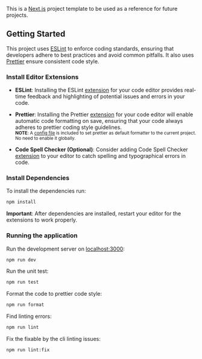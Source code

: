 This is a [Next.js](https://nextjs.org/) project template to be used as a reference for future projects.

## Getting Started

This project uses [ESLint](https://eslint.org/) to enforce coding standards, ensuring that developers adhere to best practices and avoid common pitfalls. It also uses [Prettier](https://prettier.io/) ensure consistent code style.

### Install Editor Extensions

- **ESLint**: Installing the ESLint [extension](vscode:extension/dbaeumer.vscode-eslint) for your code editor provides real-time feedback and highlighting of potential issues and errors in your code.

- **Prettier**: Installing the Prettier [extension](vscode:extension/dbaeumer.vscode-eslint) for your code editor will enable automatic code formatting on save, ensuring that your code always adheres to prettier coding style guidelines.</br>
  <sub>
  **NOTE**: A [config file](.vscode/settings.json) is included to set prettier as default formatter to the current project. No need to enable it globally.
  </sub>

- **Code Spell Checker (Optional)**: Consider adding Code Spell Checker [extension](vscode:extension/streetsidesoftware.code-spell-checker) to your editor to catch spelling and typographical errors in code.

### Install Dependencies

To install the dependencies run:

```bash
npm install
```

**Important**: After dependencies are installed, restart your editor for the extensions to work properly.

### Running the application

Run the development server on [localhost:3000](http://localhost:3000):

```bash
npm run dev
```

Run the unit test:

```bash
npm run test
```

Format the code to prettier code style:

```bash
npm run format
```

Find linting errors:

```bash
npm run lint
```

Fix the fixable by the cli linting issues:

```bash
npm run lint:fix
```
